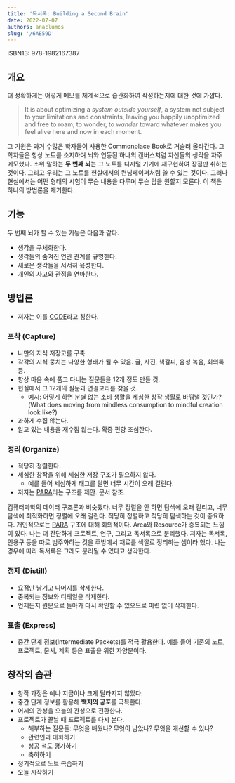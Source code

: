 ```yaml
---
title: '독서록: Building a Second Brain'
date: 2022-07-07
authors: anaclumos
slug: '/6AE59D'
---
```


ISBN13: 978-1982167387

## 개요

더 정확하게는 어떻게 메모를 체계적으로 습관화하여 작성하는지에 대한 것에 가깝다.

> It is about optimizing a _system outside yourself_, a system not subject to your limitations and constraints, leaving you happily unoptimized and free to roam, to wonder, to _wander_ toward whatever makes you feel alive here and now in each moment.

그 기원은 과거 수많은 학자들이 사용한 Commonplace Book로 거슬러 올라간다.
그 학자들은 항상 노트를 소지하며 뇌와 연동된 하나의 캔버스처럼 자신들의 생각을 자주 메모했다.
소위 말하는 **두 번째 뇌**는 그 노트를 디지털 기기에 재구현하여 장점만 취하는 것이다.
그리고 우리는 그 노트를 현실에서의 컨닝페이퍼처럼 쓸 수 있는 것이다.
그러나 현실에서는 어떤 형태의 시험이 무슨 내용을 다루며 무슨 답을 원할지 모른다.
이 책은 하나의 방법론을 제기한다.

## 기능

두 번째 뇌가 할 수 있는 기능은 다음과 같다.

- 생각을 구체화한다.
- 생각들의 숨겨진 연관 관계를 규명한다.
- 새로운 생각들을 서서히 육성한다.
- 개인의 사고와 관점을 연마한다.

## 방법론

- 저자는 이를 [CODE](/r/D6FDF3)라고 칭한다.

### 포착 (Capture)

- 나만의 지식 저장고를 구축.
- 각각의 지식 뭉치는 다양한 형태가 될 수 있음. 글, 사진, 책갈피, 음성 녹음, 회의록 등.
- 항상 마음 속에 품고 다니는 질문들을 12개 정도 만들 것.
- 현실에서 그 12개의 질문과 연결고리를 찾을 것.
  - 예시: 어떻게 하면 분별 없는 소비 생활을 세심한 창작 생활로 바꿔낼 것인가? (What does moving from mindless consumption to mindful creation look like?)
- 과하게 수집 않는다.
- 알고 있는 내용을 재수집 않는다. 확증 편향 조심한다.

### 정리 (Organize)

- 적당히 정렬한다.
- 세심한 창작을 위해 세심한 저장 구조가 필요하지 않다.
  - 예를 들어 세심하게 태그를 달면 너무 시간이 오래 걸린다.
- 저자는 [PARA](/r/B4364B)라는 구조를 제안. 문서 참조.

컴퓨터과학의 데이터 구조론과 비슷했다.
너무 정렬을 안 하면 탐색에 오래 걸리고, 너무 탐색에 최적화하면 정렬에 오래 걸린다.
적당히 정렬하고 적당히 탐색하는 것이 중요하다.
개인적으로는 [PARA](/r/B4364B) 구조에 대해 회의적이다.
Area와 Resource가 중복되는 느낌이 있다.
나는 더 간단하게 프로젝트, 연구, 그리고 독서록으로 분리했다.
저자는 독서록, 인용구 등을 따로 범주화하는 것을 주방에서 재료를 색깔로 정리하는 셈이라 했다.
나는 경우에 따라 독서록은 그래도 분리될 수 있다고 생각한다.

### 정제 (Distill)

- 요점만 남기고 나머지를 삭제한다.
- 중복되는 정보와 디테일을 삭제한다.
- 언제든지 원문으로 돌아가 다시 확인할 수 있으므로 미련 없이 삭제한다.

### 표출 (Express)

- 중간 단계 정보(Intermediate Packets)를 적극 활용한다. 예를 들어 기존의 노트, 프로젝트, 문서, 계획 등은 표출을 위한 자양분이다.

## 창작의 습관

- 창작 과정은 예나 지금이나 크게 달라지지 않았다.
- 중간 단계 정보를 활용해 **백지의 공포**를 극복한다.
- 어제의 관성을 오늘의 관성으로 전환한다.
- 프로젝트가 끝날 때 프로젝트를 다시 본다.
  - 해부하는 질문들: 무엇을 배웠나? 무엇이 남았나? 무엇을 개선할 수 있나?
  - 관련인과 대화하기
  - 성공 척도 평가하기
  - 축하하기
- 정기적으로 노트 복습하기
- 오늘 시작하기
